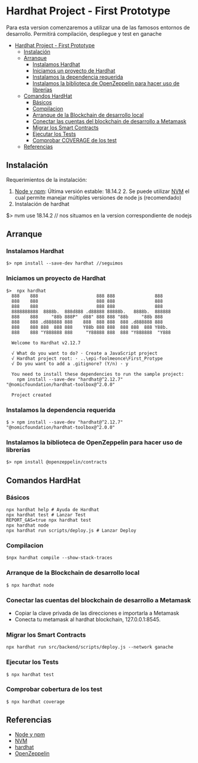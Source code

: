 # Hardhat Project - First Prototype

Para esta version comenzaremos a utilizar una de las famosos entornos de desarrollo. Permitirá compilación, despliegue y test en ganache

- [Hardhat Project - First Prototype](#hardhat-project---first-prototype)
  - [Instalación](#instalación)
  - [Arranque](#arranque)
    - [Instalamos Hardhat](#instalamos-hardhat)
    - [Iniciamos un proyecto de Hardhat](#iniciamos-un-proyecto-de-hardhat)
    - [Instalamos la dependencia requerida](#instalamos-la-dependencia-requerida)
    - [Instalamos la biblioteca de OpenZeppelin para hacer uso de librerías](#instalamos-la-biblioteca-de-openzeppelin-para-hacer-uso-de-librerías)
  - [Comandos HardHat](#comandos-hardhat)
    - [Básicos](#básicos)
    - [Compilacion](#compilacion)
    - [Arranque de la Blockchain de desarrollo local](#arranque-de-la-blockchain-de-desarrollo-local)
    - [Conectar las cuentas del blockchain de desarrollo a Metamask](#conectar-las-cuentas-del-blockchain-de-desarrollo-a-metamask)
    - [Migrar los Smart Contracts](#migrar-los-smart-contracts)
    - [Ejecutar los Tests](#ejecutar-los-tests)
    - [Comprobar COVERAGE de los test](#comprobar-coverage-de-los-test)
  - [Referencias](#referencias)

## Instalación

Requerimientos de la instalación:

1. [Node y npm](https://nodejs.org/en/): Última versión estable: 18.14.2 2. Se puede utilizar [NVM](https://github.com/nvm-sh/nvm) el cual permite manejar múltiples versiones de node js (recomendado)
2. Instalación de hardhat

$> nvm use 18.14.2 // nos situamos en la version correspondiente de nodejs

## Arranque

### Instalamos Hardhat

`$> npm install --save-dev hardhat //seguimos`

### Iniciamos un proyecto de Hardhat

```shell
$>  npx hardhat
  888    888                      888 888               888
  888    888                      888 888               888
  888    888                      888 888               888
  8888888888  8888b.  888d888 .d88888 88888b.   8888b.  888888
  888    888     "88b 888P"  d88" 888 888 "88b     "88b 888
  888    888 .d888888 888    888  888 888  888 .d888888 888
  888    888 888  888 888    Y88b 888 888  888 888  888 Y88b.
  888    888 "Y888888 888     "Y88888 888  888 "Y888888  "Y888

  Welcome to Hardhat v2.12.7

  √ What do you want to do? · Create a JavaScript project
  √ Hardhat project root: · ..\epi-foolmeonce\First_Protype
  √ Do you want to add a .gitignore? (Y/n) · y

  You need to install these dependencies to run the sample project:
    npm install --save-dev "hardhat@^2.12.7" "@nomicfoundation/hardhat-toolbox@^2.0.0"

  Project created
```

### Instalamos la dependencia requerida

`$ > npm install --save-dev "hardhat@^2.12.7" "@nomicfoundation/hardhat-toolbox@^2.0.0"`

### Instalamos la biblioteca de OpenZeppelin para hacer uso de librerías

`$> npm install @openzeppelin/contracts`

## Comandos HardHat

### Básicos

```shell
npx hardhat help # Ayuda de Hardhat
npx hardhat test # Lanzar Test
REPORT_GAS=true npx hardhat test
npx hardhat node
npx hardhat run scripts/deploy.js # Lanzar Deploy
```

### Compilacion

`$npx hardhat compile --show-stack-traces`

### Arranque de la Blockchain de desarrollo local

`$ npx hardhat node`

### Conectar las cuentas del blockchain de desarrollo a Metamask

- Copiar la clave privada de las direcciones e importarla a Metamask
- Conecta tu metamask al hardhat blockchain, 127.0.0.1:8545.

### Migrar los Smart Contracts

`npx hardhat run src/backend/scripts/deploy.js --network ganache`

### Ejecutar los Tests

`$ npx hardhat test`

### Comprobar cobertura de los test

`$ npx hardhat coverage`

## Referencias

- [Node y npm](https://nodejs.org/en/)
- [NVM](https://github.com/nvm-sh/nvm)
- [hardhat](https://www.npmjs.com/package/hardhat?activeTab=readme)
- [OpenZeppelin](https://github.com/OpenZeppelin/openzeppelin-contracts/tree/master/contracts)
